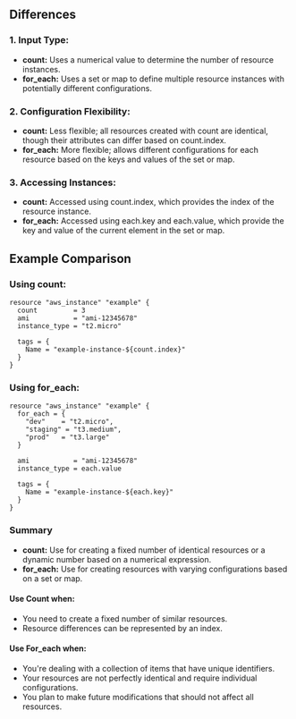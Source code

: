 ## Differences
### 1. Input Type:
- **count:** Uses a numerical value to determine the number of resource instances.
- **for_each:** Uses a set or map to define multiple resource instances with potentially different configurations.
### 2. Configuration Flexibility:
- **count:** Less flexible; all resources created with count are identical, though their attributes can differ based on count.index.
- **for_each:** More flexible; allows different configurations for each resource based on the keys and values of the set or map.
### 3. Accessing Instances:
- **count:** Accessed using count.index, which provides the index of the resource instance.
- **for_each:** Accessed using each.key and each.value, which provide the key and value of the current element in the set or map.
## Example Comparison
### Using count:

```hcl
resource "aws_instance" "example" {
  count         = 3
  ami           = "ami-12345678"
  instance_type = "t2.micro"

  tags = {
    Name = "example-instance-${count.index}"
  }
}
```
### Using for_each:

```hcl
resource "aws_instance" "example" {
  for_each = {
    "dev"    = "t2.micro",
    "staging" = "t3.medium",
    "prod"   = "t3.large"
  }

  ami           = "ami-12345678"
  instance_type = each.value

  tags = {
    Name = "example-instance-${each.key}"
  }
}
```
### Summary
- **count:** Use for creating a fixed number of identical resources or a dynamic number based on a numerical expression.
- **for_each:** Use for creating resources with varying configurations based on a set or map.

#### Use Count when:
- You need to create a fixed number of similar resources.
- Resource differences can be represented by an index.
#### Use For_each when:
- You're dealing with a collection of items that have unique identifiers.
- Your resources are not perfectly identical and require individual configurations.
- You plan to make future modifications that should not affect all resources.